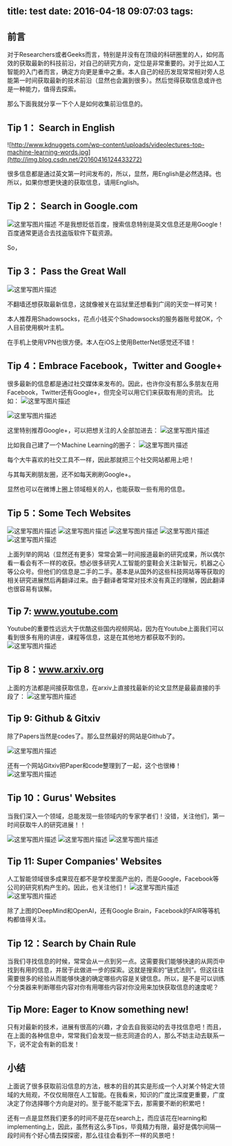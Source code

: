 title: test
date: 2016-04-18 09:07:03
tags:
---
## 前言
对于Researchers或者Geeks而言，特别是并没有在顶级的科研圈里的人，如何高效的获取最新的科技前沿，对自己的研究方向，定位是非常重要的。对于比如人工智能的入门者而言，确定方向更是重中之重。本人自己的经历发现常常相对旁人总能第一时间获取最新的技术前沿（显然也会漏到很多）。然后觉得获取信息或许也是一种能力，值得去探索。

那么下面我就分享一下个人是如何收集前沿信息的。

## Tip 1： Search in English
![http://www.kdnuggets.com/wp-content/uploads/videolectures-top-machine-learning-words.jpg](http://img.blog.csdn.net/20160416124433272)

很多信息都是通过英文第一时间发布的，所以，显然，用English是必然选择。也所以，如果你想更快速的获取信息，请用English。

## Tip 2： Search in Google.com

![这里写图片描述](http://img.blog.csdn.net/20160416123422440)
不是我想贬低百度，搜索信息特别是英文信息还是用Google！百度通常更适合去找盗版软件下载资源。

So，

## Tip 3： Pass the Great Wall
![这里写图片描述](http://img.blog.csdn.net/20160416124651902)

不翻墙还想获取最新信息，这就像被关在监狱里还想看到广阔的天空一样可笑！

本人推荐用Shadowsocks，花点小钱买个Shadowsocks的服务器账号就OK，个人目前使用枫叶主机。

在手机上使用VPN也很方便。本人在iOS上使用BetterNet感觉还不错！

## Tip 4：Embrace Facebook，Twitter and Google+

很多最新的信息都是通过社交媒体来发布的。因此，也许你没有那么多朋友在用Facebook，Twitter还有Google+，但完全可以用它们来获取有用的资讯。
比如：
![这里写图片描述](http://img.blog.csdn.net/20160416125328598)

![这里写图片描述](http://img.blog.csdn.net/20160416125505948)

这里特别推荐Google+，可以把想关注的人全部加进去：
![这里写图片描述](http://img.blog.csdn.net/20160416130436326)

比如我自己建了一个Machine Learning的圈子：
![这里写图片描述](http://img.blog.csdn.net/20160416130529552)

每个大牛喜欢的社交工具不一样，因此那就把三个社交网站都用上吧！

与其每天刷朋友圈，还不如每天刷刷Google+。

显然也可以在微博上圈上领域相关的人，也能获取一些有用的信息。

## Tip 5：Some Tech Websites

![这里写图片描述](http://img.blog.csdn.net/20160416132041836)
![这里写图片描述](http://img.blog.csdn.net/20160416132112571)
![这里写图片描述](http://img.blog.csdn.net/20160416132202463)
![这里写图片描述](http://img.blog.csdn.net/20160416132658946)
![这里写图片描述](http://img.blog.csdn.net/20160416132743680)

上面列举的网站（显然还有更多）常常会第一时间报道最新的研究成果，所以偶尔看一看会有不一样的收获。想必很多研究人工智能的童鞋会关注新智元，机器之心等公众号。但他们的信息是二手的二手。基本是从国外的这些科技网站等等获取的相关研究进展然后再翻译过来。由于翻译者常常对技术没有真正的理解，因此翻译也很容易有误解。

## Tip 7: www.youtube.com

Youtube的重要性远远大于优酷这些国内视频网站，因为在Youtube上面我们可以看到很多有用的讲座，课程等信息，这是在其他地方都获取不到的。
![这里写图片描述](http://img.blog.csdn.net/20160416133417839)

## Tip 8：www.arxiv.org

上面的方法都是间接获取信息，在arxiv上直接找最新的论文显然是最最直接的手段了：
![这里写图片描述](http://img.blog.csdn.net/20160416130959432)



## Tip 9: Github & Gitxiv
除了Papers当然是codes了。那么显然最好的网站是Github了。

![这里写图片描述](http://img.blog.csdn.net/20160416133654374)

还有一个网站Gitxiv把Paper和code整理到了一起，这个也很棒！
![这里写图片描述](http://img.blog.csdn.net/20160416133756528)

## Tip 10：Gurus' Websites
当我们深入一个领域，总能发现一些领域内的专家学者们！没错，关注他们，第一时间获取牛人的研究进展！！

![这里写图片描述](http://img.blog.csdn.net/20160416134115185)
![这里写图片描述](http://img.blog.csdn.net/20160416134227257)
![这里写图片描述](http://img.blog.csdn.net/20160416134855264)

## Tip 11: Super Companies' Websites
人工智能领域很多成果现在都不是学校里面产出的，而是Google，Facebook等公司的研究机构产生的。因此，也关注他们！
![这里写图片描述](http://img.blog.csdn.net/20160416140917198)
![这里写图片描述](http://img.blog.csdn.net/20160416135229127)

除了上图的DeepMind和OpenAI，还有Google Brain，Facebook的FAIR等等机构都值得关注。

## Tip 12：Search by Chain Rule

当我们寻找信息的时候，常常会从一点到另一点。这需要我们能够快速的从网页中找到有用的信息，并居于此做进一步的探索。这就是搜索的“链式法则”。但这往往需要很多的经验从而能够快速的确定哪些内容是关键信息。所以，是不是可以训练个分类器来判断哪些内容对你有用哪些内容对你没用来加快获取信息的速度呢？

## Tip More: Eager to Know something new!

只有对最新的技术，进展有很高的兴趣，才会去自我驱动的去寻找信息吧！而且，在上面的各种信息中，常常我们会发现一些志同道合的人，那么不妨主动去联系一下，说不定会有新的启发！

## 小结

上面说了很多获取前沿信息的方法，根本的目的其实是形成一个人对某个特定大领域的大局观，不仅仅局限在人工智能。在我看来，知识的广度比深度更重要，广度决定了你选择哪个方向是对的。至于能不能深下去，那需要不断的积累吧！

还有一点是显然我们更多的时间不是花在search上，而应该花在learning和implementing上，因此，虽然有这么多Tips，毕竟精力有限，最好是偶尔间隔一段时间有个好心情去探探密，那么往往会看到不一样的风景吧！